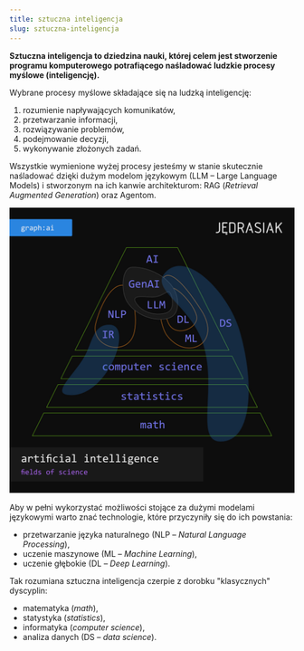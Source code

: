 ```yaml
---
title: sztuczna inteligencja
slug: sztuczna-inteligencja
---
```


**Sztuczna inteligencja to dziedzina nauki, której celem jest stworzenie programu komputerowego potrafiącego naśladować ludzkie procesy myślowe (inteligencję).**

Wybrane procesy myślowe składające się na ludzką inteligencję:
1. rozumienie napływających komunikatów,
2. przetwarzanie informacji,
3. rozwiązywanie problemów,
4. podejmowanie decyzji,
5. wykonywanie złożonych zadań.

Wszystkie wymienione wyżej procesy jesteśmy w stanie skutecznie naśladować dzięki dużym modelom językowym (LLM – Large Language Models) i stworzonym na ich kanwie architekturom: RAG (_Retrieval Augmented Generation_) oraz Agentom.

![Sztuczna inteligencja jako dziedzina nauki](ai-fields-of-science_250204.jpg "Sztuczna inteligencja jako dziedzina nauki")

Aby w pełni wykorzystać możliwości stojące za dużymi modelami językowymi warto znać technologie, które przyczyniły się do ich powstania:
* przetwarzanie języka naturalnego (NLP – _Natural Language Processing_),
* uczenie maszynowe (ML – _Machine Learning_),
* uczenie głębokie (DL – _Deep Learning_).

Tak rozumiana sztuczna inteligencja czerpie z dorobku "klasycznych" dyscyplin:
* matematyka (_math_),
* statystyka (_statistics_),
* informatyka (_computer science_),
* analiza danych (DS – _data science_).